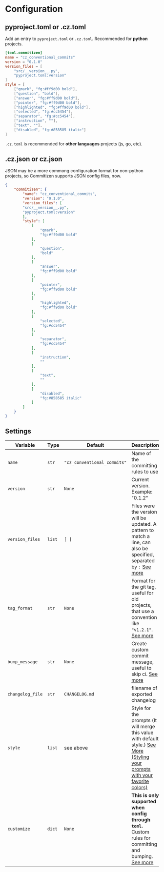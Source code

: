 # Configuration

## pyproject.toml or .cz.toml

Add an entry to `pyproject.toml` or `.cz.toml`. Recommended for **python** projects.

```toml
[tool.commitizen]
name = "cz_conventional_commits"
version = "0.1.0"
version_files = [
    "src/__version__.py",
    "pyproject.toml:version"
]
style = [
    ["qmark", "fg:#ff9d00 bold"],
    ["question", "bold"],
    ["answer", "fg:#ff9d00 bold"],
    ["pointer", "fg:#ff9d00 bold"],
    ["highlighted", "fg:#ff9d00 bold"],
    ["selected", "fg:#cc5454"],
    ["separator", "fg:#cc5454"],
    ["instruction", ""],
    ["text", ""],
    ["disabled", "fg:#858585 italic"]
]
```

`.cz.toml` is recommended for **other languages** projects (js, go, etc).

## .cz.json or cz.json

JSON may be a more commong configuration format for non-python projects, so Commitizen supports JSON config files, now.

```json
{
    "commitizen": {
        "name": "cz_conventional_commits",
        "version": "0.1.0",
        "version_files": [
	    "src/__version__.py",
	    "pyproject.toml:version"
        ],
        "style": [
            [
                "qmark",
                "fg:#ff9d00 bold"
            ],
            [
                "question",
                "bold"
            ],
            [
                "answer",
                "fg:#ff9d00 bold"
            ],
            [
                "pointer",
                "fg:#ff9d00 bold"
            ],
            [
                "highlighted",
                "fg:#ff9d00 bold"
            ],
            [
                "selected",
                "fg:#cc5454"
            ],
            [
                "separator",
                "fg:#cc5454"
            ],
            [
                "instruction",
                ""
            ],
            [
                "text",
                ""
            ],
            [
                "disabled",
                "fg:#858585 italic"
            ]
        ]
    }
}
```

## Settings

| Variable | Type | Default | Description |
| -------- | ---- | ------- | ----------- |
| `name` | `str` | `"cz_conventional_commits"` | Name of the committing rules to use |
| `version` | `str` | `None` | Current version. Example: "0.1.2" |
| `version_files` | `list` | `[ ]` | Files were the version will be updated. A pattern to match a line, can also be specified, separated by `:` [See more](https://commitizen-tools.github.io/commitizen/bump/#version_files) |
| `tag_format` | `str` | `None` | Format for the git tag, useful for old projects, that use a convention like `"v1.2.1"`. [See more](https://commitizen-tools.github.io/commitizen/bump/#tag_format) |
| `bump_message` | `str` | `None` | Create custom commit message, useful to skip ci. [See more](https://commitizen-tools.github.io/commitizen/bump/#bump_message) |
| `changelog_file` | `str` | `CHANGELOG.md` | filename of exported changelog |
| `style` | `list` | see above | Style for the prompts (It will merge this value with default style.) [See More (Styling your prompts with your favorite colors)](https://github.com/tmbo/questionary#additional-features) |
| `customize` | `dict` | `None` | **This is only supported when config through `toml`.** Custom rules for committing and bumping. [See more](https://commitizen-tools.github.io/commitizen/customization/) |
